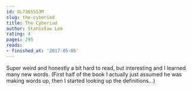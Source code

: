 ```yaml
---
id: OL7365553M
slug: the-cyberiad
title: The Cyberiad
author: Stanisław Lem
rating: 4
pages: 295
reads:
- finished_at: '2017-05-05'
---
```

Super weird and honestly a bit hard to read, but interesting and I learned many new words. (First half of the book I actually just assumed he was making words up, then I started looking up the definitions...)
